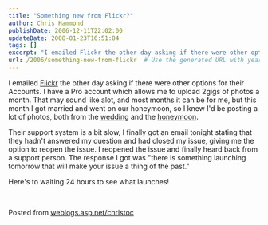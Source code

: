```yaml
---
title: "Something new from Flickr?"
author: Chris Hammond
publishDate: 2006-12-11T22:02:00
updateDate: 2008-01-23T16:51:04
tags: []
excerpt: "I emailed Flickr the other day asking if there were other options for their Accounts. I have&nbsp;a Pro account which allows me to upload 2gigs of photos a month. That may sound like alot, and most months it can be for me, but this month I got married and went on our honeymoon, so I knew I&#39;d be posting a lot of photos, both from the wedding and the honeymoon.Their support system is a bit slow, I finally got an email tonight stating that they hadn&#39;t answered my question and had closed my issue, giving me the option to reopen the issue. I reopened the issue and finally heard back from a support person. The response I got was &quot;there is something launching tomorrow that will make your issue a thing of the past.&quot;Here&#39;s to waiting 24 hours to see what launches!&nbsp; Posted from..."
url: /2006/something-new-from-flickr  # Use the generated URL with year
---
```

<p>I emailed <a href="https://www.flickr.com" title="Flickr" target="_blank">Flickr</a> the other day asking if there were other options for their Accounts. I have&nbsp;a Pro account which allows me to upload 2gigs of photos a month. That may sound like alot, and most months it can be for me, but this month I got married and went on our honeymoon, so I knew I&#39;d be posting a lot of photos, both from the <a href="https://www.flickr.com/photos/chammond/sets/72157594406920951/" title="Wedding Photos" target="_blank">wedding</a> and the <a href="https://www.flickr.com/photos/chammond/sets/72157594407549276/" title="Honeymoon Photos">honeymoon</a>.</p><p>Their support system is a bit slow, I finally got an email tonight stating that they hadn&#39;t answered my question and had closed my issue, giving me the option to reopen the issue. I reopened the issue and finally heard back from a support person. The response I got was &quot;there is something launching tomorrow that will make your issue a thing of the past.&quot;</p><p>Here&#39;s to waiting 24 hours to see what launches!</p><p>&nbsp;</p> Posted from <A href="https://weblogs.asp.net/christoc/">weblogs.asp.net/christoc</a>
